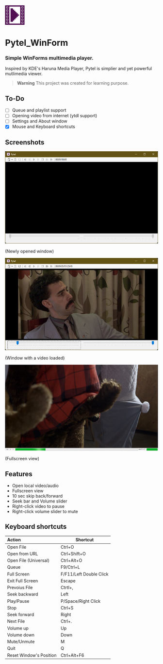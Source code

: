 ![Pytel (WinForm)](https://github.com/pisekpiskovec/Pytel_WinForm/blob/master/Pytel_WinForm/Resources/pytel_icon_64.png)

# Pytel_WinForm

### Simple WinForms multimedia player.

Inspired by KDE's Haruna Media Player, Pytel is simplier and yet powerful mutlimedia viewer.

> **Warning** This project was created for learning purpose.

## To-Do

* [ ] Queue and playlist support
* [ ] Opening video from internet (ytdl support)
* [ ] Settings and About window
* [x] Mouse and Keyboard shortcuts

## Screenshots

![Newly opened window](https://github.com/pisekpiskovec/Pytel_WinForm/blob/master/Pytel_WinForm/readme_resources/pytel_new_window.png)

(Newly opened window)

![Window with a video loaded](https://github.com/pisekpiskovec/Pytel_WinForm/blob/master/Pytel_WinForm/readme_resources/pytel_video_loaded.png)

(Window with a video loaded)

![Fullscreen view](https://github.com/pisekpiskovec/Pytel_WinForm/blob/master/Pytel_WinForm/readme_resources/pytel_video_fullscreen.png)

(Fullscreen view)

## Features

* Open local video/audio
* Fullscreen view
* 10 sec skip back/forward
* Seek bar and Volume slider
* Right-click video to pause
* Right-click volume slider to mute



## Keyboard shortcuts

| Action                  | Shortcut                |
|:----------------------- | ----------------------- |
| Open File               | Ctrl+O                  |
| Open from URL           | Ctrl+Shift+O            |
| Open File (Universal)   | Ctrl+Alt+O              |
| Queue                   | F9/Ctrl+L               |
| Full Screen             | F/F11/Left Double Click |
| Exit Full Screen        | Escape                  |
| Prevoius File           | Ctrtl+,                 |
| Seek backward           | Left                    |
| Play/Pause              | P/Space/Right Click     |
| Stop                    | Ctrl+S                  |
| Seek forward            | Right                   |
| Next File               | Ctrl+.                  |
| Volume up               | Up                      |
| Volume down             | Down                    |
| Mute/Unmute             | M                       |
| Quit                    | Q                       |
| Reset Window's Position | Ctrl+Alt+F6             |
